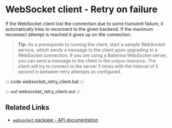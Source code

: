 # WebSocket client - Retry on failure

If the WebSocket client lost the connection due to some transient failure, it automatically tries to reconnect to the given backend. If the maximum reconnect attempt is reached it gives up on the connection. 

>**Tip:** As a prerequisite to running the client, start a sample WebSocket service, which sends a message to the client upon upgrading to a WebSocket connection. If you are using a Ballerina WebSocket server, you can send a message to the client in the `onOpen` resource. The client will try to connect to the server 5 times with the interval of 5 second in between retry attempts as configured.

::: code websocket_retry_client.bal :::

::: out websocket_retry_client.out :::

## Related Links
- [`websocket` package - API documentation](https://lib.ballerina.io/ballerina/websocket/latest)
